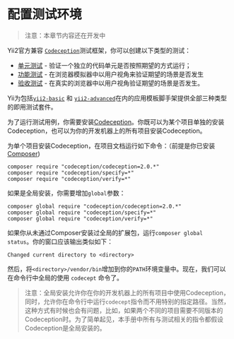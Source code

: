 配置测试环境
======================

> 注意：本章节内容还在开发中

Yii2官方兼容 [`Codeception`](https://github.com/Codeception/Codeception)测试框架，你可以创建以下类型的测试：

- [单元测试](test-unit.md) - 验证一个独立的代码单元是否按照期望的方式运行；
- [功能测试](test-functional.md) - 在浏览器模拟器中以用户视角来验证期望的场景是否发生
- [验收测试](test-acceptance.md) - 在真实的浏览器中以用户视角验证期望的场景是否发生。


Yii为包括[`yii2-basic`](https://github.com/yiisoft/yii2/tree/master/apps/basic) 和
[`yii2-advanced`](https://github.com/yiisoft/yii2/tree/master/apps/advanced)在内的应用模板脚手架提供全部三种类型的即用测试套件。

为了运行测试用例，你需要安装[Codeception](https://github.com/Codeception/Codeception)。你既可以为某个项目单独的安装Codeception，也可以为你的开发机器上的所有项目安装Codeception。

为单个项目安装Codeception，在项目文档运行如下命令：（前提是你已安装[Composer](http://www.phpcomposer.com/))

	composer require "codeception/codeception=2.0.*"
	composer require "codeception/specify=*"
	composer require "codeception/verify=*"

如果是全局安装，你需要增加`global`参数：

	composer global require "codeception/codeception=2.0.*"
	composer global require "codeception/specify=*"
	composer global require "codeception/verify=*"

如果你从未通过Composer安装过全局的扩展包，运行`composer global status`。你的窗口应该输出类似如下：

	Changed current directory to <directory>

然后，将`<directory>/vendor/bin`增加到你的`PATH`环境变量中。现在，我们可以在命令行中全局的使用 `codecept` 命令了。

> 注意：全局安装允许你在你的开发机器上的所有项目中使用Codeception，同时，允许你在命令行中运行`codecept`指令而不用特别的指定路径。当然，这种方式有时候也会有问题，比如，如果两个不同的项目需要不同版本的Codeception时。为了简单起见，本手册中所有与测试相关的指令都假设Codeception是全局安装的。